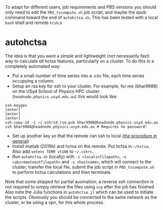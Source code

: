 To adapt for different users, job requirements and PBS versions you should only need to edit the `PBS_tscompute.sh` job script, and maybe the qsub command toward the end of `autohctsa.sh`. This has been tested with a local `bash` shell and remote `tcsh`.s
# autohctsa

The idea is that you want a simple and lightweight (not necessarily fast) way to calculate _all_ hctsa features, particularly on a cluster.
To do this in a completely automated way:
- Put a small number of time series into a .csv file, each time series occupying a column.
- Setup an rsa key for ssh to your cluster. For example, for me (bhar9988) on the USyd School of Physics HPC cluster (`headnode.physics.usyd.edu.au`) this would look like:
``` 
ssh-keygen
[enter]
[enter]
[enter]
ssh-copy-id -i ~/.ssh/id_rsa.pub bhar9988@headnode.physics.usyd.edu.au
ssh bhar9988@headnode.physics.usyd.edu.au # Requires no password!
```
<!--- - Set up ssh on local ([Windows](https://winscp.net/eng/docs/guide_windows_openssh_server#:~:text=Go%20to%20Control%20Panel%20>%20System%20and%20Security%20>%20Administrative%20Tools%20and,type%20to%20Automatic%20and%20confirm.), [MacOS](https://support.apple.com/en-au/guide/mac-help/mchlp1066/mac), [Ubuntu](https://linuxize.com/post/how-to-enable-ssh-on-ubuntu-20-04/)) --->
- Set up another key so that the remote can ssh to local ([the procedure in general](https://winscp.net/eng/docs/guide_public_key))
- Install matlab (2019b) and hctsa on the remote. Put hctsa in `~/hctsa`. Also add `setenv TERM vt100` to `~/.cshrc`.
- Run `autohctsa.sh` (locally) with `-i <localinfilepath>`, `-o <absremoteoutfilepath>` and `-s <hostname>`, which will connect to the cluster, transfer the local file, submit the job script in `PBS_tscompute.sh` to perform hctsa calculations and then terminate.

Note that some skipped for partial auomation; a reverse ssh connection is not required to simply retrieve the files using `scp` after the job has finished
Also note the Julia functions in `autohctsa.jl` which can be used to initiate the scripts.
Obviously you should be connected to the same network as the cluster, or be using a vpn, for this whole process.

